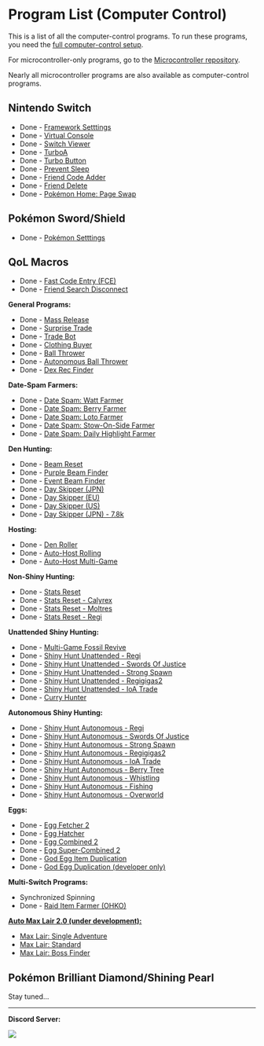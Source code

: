 # Program List (Computer Control)

This is a list of all the computer-control programs. To run these programs, you need the [full computer-control setup](/Wiki/Hardware/README.md).

For microcontroller-only programs, go to the [Microcontroller repository](https://github.com/PokemonAutomation/Microcontroller/blob/master/Wiki/Programs/README.md).

Nearly all microcontroller programs are also available as computer-control programs.

## Nintendo Switch

- Done - [Framework Setttings](NintendoSwitch/FrameworkSettings.md)
- Done - [Virtual Console](NintendoSwitch/VirtualConsole.md)
- Done - [Switch Viewer](NintendoSwitch/SwitchViewer.md)
- Done - [TurboA](NintendoSwitch/TurboA.md)
- Done - [Turbo Button](NintendoSwitch/TurboButton.md)
- Done - [Prevent Sleep](NintendoSwitch/PreventSleep.md)
- Done - [Friend Code Adder](NintendoSwitch/FriendCodeAdder.md)
- Done - [Friend Delete](NintendoSwitch/FriendDelete.md)
- Done - [Pokémon Home: Page Swap](NintendoSwitch/PokemonHome-PageSwap.md)

## Pokémon Sword/Shield

- Done - [Pokémon Setttings](PokemonSwSh/PokemonSettings.md)

## QoL Macros

- Done - [Fast Code Entry (FCE)](PokemonSwSh/FastCodeEntry.md)
- Done - [Friend Search Disconnect](PokemonSwSh/FriendSearchDisconnect.md)

**General Programs:**

- Done - [Mass Release](PokemonSwSh/MassRelease.md)
- Done - [Surprise Trade](PokemonSwSh/SurpriseTrade.md)
- Done - [Trade Bot](PokemonSwSh/TradeBot.md)
- Done - [Clothing Buyer](PokemonSwSh/ClothingBuyer.md)
- Done - [Ball Thrower](PokemonSwSh/BallThrower.md)
- Done - [Autonomous Ball Thrower](PokemonSwSh/AutonomousBallThrower.md)
- Done - [Dex Rec Finder](PokemonSwSh/DexRecFinder.md)

**Date-Spam Farmers:**
- Done - [Date Spam: Watt Farmer](PokemonSwSh/DateSpam-WattFarmer.md)
- Done - [Date Spam: Berry Farmer](PokemonSwSh/DateSpam-BerryFarmer.md)
- Done - [Date Spam: Loto Farmer](PokemonSwSh/DateSpam-LotoFarmer.md)
- Done - [Date Spam: Stow-On-Side Farmer](PokemonSwSh/DateSpam-StowOnSideFarmer.md)
- Done - [Date Spam: Daily Highlight Farmer](PokemonSwSh/DateSpam-DailyHighlightFarmer.md)

**Den Hunting:**
- Done - [Beam Reset](PokemonSwSh/BeamReset.md)
- Done - [Purple Beam Finder](PokemonSwSh/PurpleBeamFinder.md)
- Done - [Event Beam Finder](PokemonSwSh/EventBeamFinder.md)
- Done - [Day Skipper (JPN)](PokemonSwSh/DaySkipperJPN.md)
- Done - [Day Skipper (EU)](PokemonSwSh/DaySkipperEU.md)
- Done - [Day Skipper (US)](PokemonSwSh/DaySkipperUS.md)
- Done - [Day Skipper (JPN) - 7.8k](PokemonSwSh/DaySkipperJPN-7.8k.md)

**Hosting:**
- Done - [Den Roller](PokemonSwSh/DenRoller.md)
- Done - [Auto-Host Rolling](PokemonSwSh/AutoHost-Rolling.md)
- Done - [Auto-Host Multi-Game](PokemonSwSh/AutoHost-MultiGame.md)

**Non-Shiny Hunting:**
- Done - [Stats Reset](PokemonSwSh/StatsReset.md)
- Done - [Stats Reset - Calyrex](PokemonSwSh/StatsReset-Calyrex.md)
- Done - [Stats Reset - Moltres](PokemonSwSh/StatsReset-Moltres.md)
- Done - [Stats Reset - Regi](PokemonSwSh/StatsReset-Regi.md)

**Unattended Shiny Hunting:**
- Done - [Multi-Game Fossil Revive](PokemonSwSh/MultiGameFossil.md)
- Done - [Shiny Hunt Unattended - Regi](PokemonSwSh/ShinyHuntUnattended-Regi.md)
- Done - [Shiny Hunt Unattended - Swords Of Justice](PokemonSwSh/ShinyHuntUnattended-SwordsOfJustice.md)
- Done - [Shiny Hunt Unattended - Strong Spawn](PokemonSwSh/ShinyHuntUnattended-StrongSpawn.md)
- Done - [Shiny Hunt Unattended - Regigigas2](PokemonSwSh/ShinyHuntUnattended-Regigigas2.md)
- Done - [Shiny Hunt Unattended - IoA Trade](PokemonSwSh/ShinyHuntUnattended-IoATrade.md)
- Done - [Curry Hunter](PokemonSwSh/CurryHunter.md)

**Autonomous Shiny Hunting:**
- Done - [Shiny Hunt Autonomous - Regi](PokemonSwSh/ShinyHuntAutonomous-Regi.md)
- Done - [Shiny Hunt Autonomous - Swords Of Justice](PokemonSwSh/ShinyHuntAutonomous-SwordsOfJustice.md)
- Done - [Shiny Hunt Autonomous - Strong Spawn](PokemonSwSh/ShinyHuntAutonomous-StrongSpawn.md)
- Done - [Shiny Hunt Autonomous - Regigigas2](PokemonSwSh/ShinyHuntAutonomous-Regigigas2.md)
- Done - [Shiny Hunt Autonomous - IoA Trade](PokemonSwSh/ShinyHuntAutonomous-IoATrade.md)
- Done - [Shiny Hunt Autonomous - Berry Tree](PokemonSwSh/ShinyHuntAutonomous-BerryTree.md)
- Done - [Shiny Hunt Autonomous - Whistling](PokemonSwSh/ShinyHuntAutonomous-Whistling.md)
- Done - [Shiny Hunt Autonomous - Fishing](PokemonSwSh/ShinyHuntAutonomous-Fishing.md)
- Done - [Shiny Hunt Autonomous - Overworld](PokemonSwSh/ShinyHuntAutonomous-Overworld.md)

**Eggs:**
- Done - [Egg Fetcher 2](PokemonSwSh/EggFetcher2.md)
- Done - [Egg Hatcher](PokemonSwSh/EggHatcher.md)
- Done - [Egg Combined 2](PokemonSwSh/EggCombined2.md)
- Done - [Egg Super-Combined 2](PokemonSwSh/EggSuperCombined2.md)
- Done - [God Egg Item Duplication](PokemonSwSh/GodEggItemDuplication.md)
- Done - [God Egg Duplication (developer only)](PokemonSwSh/GodEggDuplication.md)

**Multi-Switch Programs:**
- Synchronized Spinning
- Done - [Raid Item Farmer (OHKO)](PokemonSwSh/RaidItemFarmerOHKO.md)

[**Auto Max Lair 2.0 (under development):**](PokemonSwSh/MaxLair.md)
- [Max Lair: Single Adventure](PokemonSwSh/MaxLair-SingleAdventure.md)
- [Max Lair: Standard](PokemonSwSh/MaxLair-Standard.md)
- [Max Lair: Boss Finder](PokemonSwSh/MaxLair-BossFinder.md)

## Pokémon Brilliant Diamond/Shining Pearl

Stay tuned...


<hr>

**Discord Server:** 

[<img src="https://canary.discordapp.com/api/guilds/695809740428673034/widget.png?style=banner2">](https://discord.gg/cQ4gWxN)


